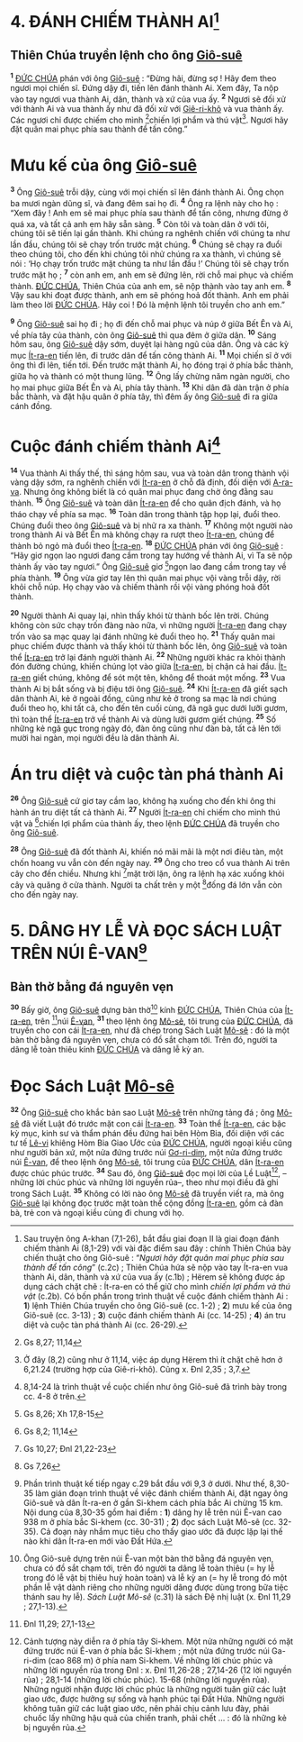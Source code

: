 # 4. ĐÁNH CHIẾM THÀNH AI[^1-b3f8a3f8-a6e9-4509-8569-dbe9441fa121]

## Thiên Chúa truyền lệnh cho ông [Giô-suê]()

<sup><b>1</b></sup> [ĐỨC CHÚA]() phán với ông [Giô-suê]() : “Đừng hãi, đừng sợ ! Hãy đem theo ngươi mọi chiến sĩ. Đứng dậy đi, tiến lên đánh thành Ai. Xem đây, Ta nộp vào tay ngươi vua thành Ai, dân, thành và xứ của vua ấy. <sup><b>2</b></sup> Ngươi sẽ đối xử với thành Ai và vua thành ấy như đã đối xử với [Giê-ri-khô]() và vua thành ấy. Các ngươi chỉ được chiếm cho mình [^1@-b3f8a3f8-a6e9-4509-8569-dbe9441fa121]chiến lợi phẩm và thú vật[^2-b3f8a3f8-a6e9-4509-8569-dbe9441fa121]. Ngươi hãy đặt quân mai phục phía sau thành để tấn công.”

# Mưu kế của ông [Giô-suê]()

<sup><b>3</b></sup> Ông [Giô-suê]() trỗi dậy, cùng với mọi chiến sĩ lên đánh thành Ai. Ông chọn ba mươi ngàn dũng sĩ, và đang đêm sai họ đi. <sup><b>4</b></sup> Ông ra lệnh này cho họ : “Xem đây ! Anh em sẽ mai phục phía sau thành để tấn công, nhưng đừng ở quá xa, và tất cả anh em hãy sẵn sàng. <sup><b>5</b></sup> Còn tôi và toàn dân ở với tôi, chúng tôi sẽ tiến lại gần thành. Khi chúng ra nghênh chiến với chúng ta như lần đầu, chúng tôi sẽ chạy trốn trước mặt chúng. <sup><b>6</b></sup> Chúng sẽ chạy ra đuổi theo chúng tôi, cho đến khi chúng tôi nhử chúng ra xa thành, vì chúng sẽ nói : ‘Họ chạy trốn trước mặt chúng ta như lần đầu !’ Chúng tôi sẽ chạy trốn trước mặt họ ; <sup><b>7</b></sup> còn anh em, anh em sẽ đứng lên, rời chỗ mai phục và chiếm thành. [ĐỨC CHÚA](), Thiên Chúa của anh em, sẽ nộp thành vào tay anh em. <sup><b>8</b></sup> Vậy sau khi đoạt được thành, anh em sẽ phóng hoả đốt thành. Anh em phải làm theo lời [ĐỨC CHÚA](). Hãy coi ! Đó là mệnh lệnh tôi truyền cho anh em.”

<sup><b>9</b></sup> Ông [Giô-suê]() sai họ đi ; họ đi đến chỗ mai phục và núp ở giữa Bết Ên và Ai, về phía tây của thành, còn ông [Giô-suê]() thì qua đêm ở giữa dân. <sup><b>10</b></sup> Sáng hôm sau, ông [Giô-suê]() dậy sớm, duyệt lại hàng ngũ của dân. Ông và các kỳ mục [Ít-ra-en]() tiến lên, đi trước dân để tấn công thành Ai. <sup><b>11</b></sup> Mọi chiến sĩ ở với ông thì đi lên, tiến tới. Đến trước mặt thành Ai, họ đóng trại ở phía bắc thành, giữa họ và thành có một thung lũng. <sup><b>12</b></sup> Ông lấy chừng năm ngàn người, cho họ mai phục giữa Bết Ên và Ai, phía tây thành. <sup><b>13</b></sup> Khi dân đã dàn trận ở phía bắc thành, và đặt hậu quân ở phía tây, thì đêm ấy ông [Giô-suê]() đi ra giữa cánh đồng.

# Cuộc đánh chiếm thành Ai[^3-b3f8a3f8-a6e9-4509-8569-dbe9441fa121]

<sup><b>14</b></sup> Vua thành Ai thấy thế, thì sáng hôm sau, vua và toàn dân trong thành vội vàng dậy sớm, ra nghênh chiến với [Ít-ra-en]() ở chỗ đã định, đối diện với [A-ra-va](). Nhưng ông không biết là có quân mai phục đang chờ ông đằng sau thành. <sup><b>15</b></sup> Ông [Giô-suê]() và toàn dân [Ít-ra-en]() để cho quân địch đánh, và họ tháo chạy về phía sa mạc. <sup><b>16</b></sup> Toàn dân trong thành tập họp lại, đuổi theo. Chúng đuổi theo ông [Giô-suê]() và bị nhử ra xa thành. <sup><b>17</b></sup> Không một người nào trong thành Ai và Bết Ên mà không chạy ra rượt theo [Ít-ra-en](), chúng để thành bỏ ngỏ mà đuổi theo [Ít-ra-en](). <sup><b>18</b></sup> [ĐỨC CHÚA]() phán với ông [Giô-suê]() : “Hãy giơ ngọn lao ngươi đang cầm trong tay hướng về thành Ai, vì Ta sẽ nộp thành ấy vào tay ngươi.” Ông [Giô-suê]() giơ [^2@-b3f8a3f8-a6e9-4509-8569-dbe9441fa121]ngọn lao đang cầm trong tay về phía thành. <sup><b>19</b></sup> Ông vừa giơ tay lên thì quân mai phục vội vàng trỗi dậy, rời khỏi chỗ núp. Họ chạy vào và chiếm thành rồi vội vàng phóng hoả đốt thành.

<sup><b>20</b></sup> Người thành Ai quay lại, nhìn thấy khói từ thành bốc lên trời. Chúng không còn sức chạy trốn đàng nào nữa, vì những người [Ít-ra-en]() đang chạy trốn vào sa mạc quay lại đánh những kẻ đuổi theo họ. <sup><b>21</b></sup> Thấy quân mai phục chiếm được thành và thấy khói từ thành bốc lên, ông [Giô-suê]() và toàn thể [Ít-ra-en]() trở lại đánh người thành Ai. <sup><b>22</b></sup> Những người khác ra khỏi thành đón đường chúng, khiến chúng lọt vào giữa [Ít-ra-en](), bị chận cả hai đầu. [Ít-ra-en]() giết chúng, không để sót một tên, không để thoát một mống. <sup><b>23</b></sup> Vua thành Ai bị bắt sống và bị điệu tới ông [Giô-suê](). <sup><b>24</b></sup> Khi [Ít-ra-en]() đã giết sạch dân thành Ai, kẻ ở ngoài đồng, cũng như kẻ ở trong sa mạc là nơi chúng đuổi theo họ, khi tất cả, cho đến tên cuối cùng, đã ngã gục dưới lưỡi gươm, thì toàn thể [Ít-ra-en]() trở về thành Ai và dùng lưỡi gươm giết chúng. <sup><b>25</b></sup> Số những kẻ ngã gục trong ngày đó, đàn ông cũng như đàn bà, tất cả lên tới mười hai ngàn, mọi người đều là dân thành Ai.

# Án tru diệt và cuộc tàn phá thành Ai

<sup><b>26</b></sup> Ông [Giô-suê]() cứ giơ tay cầm lao, không hạ xuống cho đến khi ông thi hành án tru diệt tất cả thành Ai. <sup><b>27</b></sup> Người [Ít-ra-en]() chỉ chiếm cho mình thú vật và [^3@-b3f8a3f8-a6e9-4509-8569-dbe9441fa121]chiến lợi phẩm của thành ấy, theo lệnh [ĐỨC CHÚA]() đã truyền cho ông [Giô-suê]().

<sup><b>28</b></sup> Ông [Giô-suê]() đã đốt thành Ai, khiến nó mãi mãi là một nơi điêu tàn, một chốn hoang vu vẫn còn đến ngày nay. <sup><b>29</b></sup> Ông cho treo cổ vua thành Ai trên cây cho đến chiều. Nhưng khi [^4@-b3f8a3f8-a6e9-4509-8569-dbe9441fa121]mặt trời lặn, ông ra lệnh hạ xác xuống khỏi cây và quăng ở cửa thành. Người ta chất trên y một [^5@-b3f8a3f8-a6e9-4509-8569-dbe9441fa121]đống đá lớn vẫn còn cho đến ngày nay.

# 5. DÂNG HY LỄ VÀ ĐỌC SÁCH LUẬT TRÊN NÚI Ê-VAN[^4-b3f8a3f8-a6e9-4509-8569-dbe9441fa121]

## Bàn thờ bằng đá nguyên vẹn

<sup><b>30</b></sup> Bấy giờ, ông [Giô-suê]() dựng bàn thờ[^5-b3f8a3f8-a6e9-4509-8569-dbe9441fa121] kính [ĐỨC CHÚA](), Thiên Chúa của [Ít-ra-en](), trên [^6@-b3f8a3f8-a6e9-4509-8569-dbe9441fa121]núi [Ê-van](), <sup><b>31</b></sup> theo lệnh ông [Mô-sê](), tôi trung của [ĐỨC CHÚA](), đã truyền cho con cái [Ít-ra-en](), như đã chép trong Sách Luật [Mô-sê]() : đó là một bàn thờ bằng đá nguyên vẹn, chưa có đồ sắt chạm tới. Trên đó, người ta dâng lễ toàn thiêu kính [ĐỨC CHÚA]() và dâng lễ kỳ an.

# Đọc Sách Luật [Mô-sê]()

<sup><b>32</b></sup> Ông [Giô-suê]() cho khắc bản sao Luật [Mô-sê]() trên những tảng đá ; ông [Mô-sê]() đã viết Luật đó trước mặt con cái [Ít-ra-en](). <sup><b>33</b></sup> Toàn thể [Ít-ra-en](), các bậc kỳ mục, kinh sư và thẩm phán đều đứng hai bên Hòm Bia, đối diện với các tư tế [Lê-vi]() khiêng Hòm Bia Giao Ước của [ĐỨC CHÚA](), người ngoại kiều cũng như người bản xứ, một nửa đứng trước núi [Gơ-ri-dim](), một nửa đứng trước núi [Ê-van](), để theo lệnh ông [Mô-sê](), tôi trung của [ĐỨC CHÚA](), dân [Ít-ra-en]() được chúc phúc trước. <sup><b>34</b></sup> Sau đó, ông [Giô-suê]() đọc mọi lời của Lề Luật[^6-b3f8a3f8-a6e9-4509-8569-dbe9441fa121], –những lời chúc phúc và những lời nguyền rủa–, theo như mọi điều đã ghi trong Sách Luật. <sup><b>35</b></sup> Không có lời nào ông [Mô-sê]() đã truyền viết ra, mà ông [Giô-suê]() lại không đọc trước mặt toàn thể cộng đồng [Ít-ra-en](), gồm cả đàn bà, trẻ con và ngoại kiều cùng đi chung với họ.

[^1-b3f8a3f8-a6e9-4509-8569-dbe9441fa121]: Sau truyện ông A-khan (7,1-26), bắt đầu giai đoạn II là giai đoạn đánh chiếm thành Ai (8,1-29) với vài đặc điểm sau đây : chính Thiên Chúa bày chiến thuật cho ông Giô-suê : “_Ngươi hãy đặt quân mai phục phía sau thành để tấn công_” (c.2c) ; Thiên Chúa hứa sẽ nộp vào tay Ít-ra-en vua thành Ai, dân, thành và xứ của vua ấy (c.1b) ; Hërem sẽ không được áp dụng cách chặt chẽ : Ít-ra-en có thể giữ cho mình _chiến lợi phẩm và thú vật_ (c.2b). Có bốn phần trong trình thuật về cuộc đánh chiếm thành Ai : **1**) lệnh Thiên Chúa truyền cho ông Giô-suê (cc. 1-2) ; **2**) mưu kế của ông Giô-suê (cc. 3-13) ; **3**) cuộc đánh chiếm thành Ai (cc. 14-25) ; **4**) án tru diệt và cuộc tàn phá thành Ai (cc. 26-29).

[^2-b3f8a3f8-a6e9-4509-8569-dbe9441fa121]: Ở đây (8,2) cũng như ở 11,14, việc áp dụng Hërem thì ít chặt chẽ hơn ở 6,21.24 (trường hợp của Giê-ri-khô). Cũng x. Đnl 2,35 ; 3,7.

[^3-b3f8a3f8-a6e9-4509-8569-dbe9441fa121]: 8,14-24 là trình thuật về cuộc chiến như ông Giô-suê đã trình bày trong cc. 4-8 ở trên.

[^4-b3f8a3f8-a6e9-4509-8569-dbe9441fa121]: Phần trình thuật kế tiếp ngay c.29 bắt đầu với 9,3 ở dưới. Như thế, 8,30-35 làm gián đoạn trình thuật về việc đánh chiếm thành Ai, đặt ngay ông Giô-suê và dân Ít-ra-en ở gần Si-khem cách phía bắc Ai chừng 15 km. Nội dung của 8,30-35 gồm hai điểm : **1**) dâng hy lễ trên núi Ê-van cao 938 m ở phía bắc Si-khem (cc. 30-31) ; **2**) đọc sách Luật Mô-sê (cc. 32-35). Cả đoạn này nhắm mục tiêu cho thấy giao ước đã được lặp lại thế nào khi dân Ít-ra-en mới vào Đất Hứa.

[^5-b3f8a3f8-a6e9-4509-8569-dbe9441fa121]: Ông Giô-suê dựng trên núi Ê-van một bàn thờ bằng đá nguyên vẹn, chưa có đồ sắt chạm tới, trên đó người ta dâng lễ toàn thiêu (= hy lễ trong đó lễ vật bị thiêu huỷ hoàn toàn) và lễ kỳ an (= hy lễ trong đó một phần lễ vật dành riêng cho những người dâng được dùng trong bữa tiệc thánh sau hy lễ). _Sách Luật Mô-sê_ (c.31) là sách Đệ nhị luật (x. Đnl 11,29 ; 27,1-13).

[^6-b3f8a3f8-a6e9-4509-8569-dbe9441fa121]: Cảnh tượng này diễn ra ở phía tây Si-khem. Một nửa những người có mặt đứng trước núi Ê-van ở phía bắc Si-khem ; một nửa đứng trước núi Ga-ri-dim (cao 868 m) ở phía nam Si-khem. Về những lời chúc phúc và những lời nguyền rủa trong Đnl : x. Đnl 11,26-28 ; 27,14-26 (12 lời nguyền rủa) ; 28,1-14 (những lời chúc phúc). 15-68 (những lời nguyền rủa). Những người nhận được lời chúc phúc là những người tuân giữ các luật giao ước, được hưởng sự sống và hạnh phúc tại Đất Hứa. Những người không tuân giữ các luật giao ước, nên phải chịu cảnh lưu đày, phải chuốc lấy những hậu quả của chiến tranh, phải chết ... : đó là những kẻ bị nguyền rủa.

[^1@-b3f8a3f8-a6e9-4509-8569-dbe9441fa121]: Gs 8,27; 11,14

[^2@-b3f8a3f8-a6e9-4509-8569-dbe9441fa121]: Gs 8,26; Xh 17,8-15

[^3@-b3f8a3f8-a6e9-4509-8569-dbe9441fa121]: Gs 8,2; 11,14

[^4@-b3f8a3f8-a6e9-4509-8569-dbe9441fa121]: Gs 10,27; Đnl 21,22-23

[^5@-b3f8a3f8-a6e9-4509-8569-dbe9441fa121]: Gs 7,26

[^6@-b3f8a3f8-a6e9-4509-8569-dbe9441fa121]: Đnl 11,29; 27,1-13
